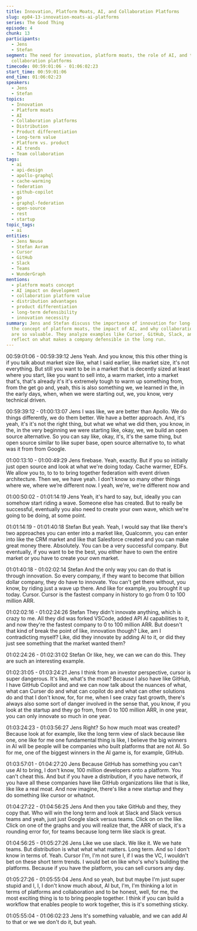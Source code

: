 ```yaml
---
title: Innovation, Platform Moats, AI, and Collaboration Platforms
slug: ep04-13-innovation-moats-ai-platforms
series: The Good Thing
episode: 4
chunk: 13
participants:
  - Jens
  - Stefan
segment: The need for innovation, platform moats, the role of AI, and the value of
  collaboration platforms
timecode: 00:59:01:06 - 01:06:02:23
start_time: 00:59:01:06
end_time: 01:06:02:23
speakers:
  - Jens
  - Stefan
topics:
  - Innovation
  - Platform moats
  - AI
  - Collaboration platforms
  - Distribution
  - Product differentiation
  - Long-term value
  - Platform vs. product
  - AI trends
  - Team collaboration
tags:
  - ai
  - api-design
  - apollo-graphql
  - cache-warming
  - federation
  - github-copilot
  - go
  - graphql-federation
  - open-source
  - rest
  - startup
topic_tags:
  - ai
entities:
  - Jens Neuse
  - Stefan Avram
  - Cursor
  - GitHub
  - Slack
  - Teams
  - WunderGraph
mentions:
  - platform moats concept
  - AI impact on development
  - collaboration platform value
  - distribution advantages
  - product differentiation
  - long-term defensibility
  - innovation necessity
summary: Jens and Stefan discuss the importance of innovation for long-term success,
  the concept of platform moats, the impact of AI, and why collaboration platforms
  are so valuable. They analyze examples like Cursor, GitHub, Slack, and Teams, and
  reflect on what makes a company defensible in the long run.
---
```


00:59:01:06 - 00:59:39:12
Jens
Yeah. And you know, this this other thing is if you talk about market size like, what I said earlier,
like market size, it's not everything. But still you want to be in a market that is decently sized at
least where you start, like you want to sell into, a warm market, into a market that's, that's
already it's it's extremely tough to warm up something from, from the get go and, yeah, this is
also something we, we learned in the, in the early days, when, when we were starting out, we,
you know, very technical driven.

00:59:39:12 - 01:00:13:07
Jens
I was like, we are better than Apollo. We do things differently, we do them better. We have a
better approach. And, it's yeah, it's it's not the right thing, but what we what we did then, you
know, in the, in the very beginning we were starting like, okay, we, we build an open source
alternative. So you can say like, okay, it's, it's the same thing, but open source similar to like
super base, open source alternative to, to what was it from from Google.

01:00:13:10 - 01:00:49:29
Jens
firebase. Yeah, exactly. But if you so initially just open source and look at what we're doing
today. Cache warmer, EDFs. We allow you to, to to to bring together federation with event
driven architecture. Then we, we have yeah. I don't know so many other things where we,
where we’re different now. I yeah, we're, we're different now and

01:00:50:02 - 01:01:14:19
Jens
Yeah, it's hard to say, but, ideally you can somehow start riding a wave. Someone else has
created. But to really be successful, eventually you also need to create your own wave, which
we're going to be doing, at some point.

01:01:14:19 - 01:01:40:18
Stefan
But yeah. Yeah, I would say that like there's two approaches you can enter into a market like,
Qualcomm, you can enter into like the CRM market and like that Salesforce created and you
can make great money there. Absolutely. You can be a very successful company. But eventually,
if you want to be the best, you either have to own the entire market or you have to create your
own market.

01:01:40:18 - 01:02:02:14
Stefan
And the only way you can do that is through innovation. So every company, if they want to
become that billion dollar company, they do have to innovate. You can't get there without, you
know, by riding just a wave up there. And like for example, you brought it up today. Cursor.
Cursor is the fastest company in history to go from 0 to 100 million ARR.

01:02:02:16 - 01:02:24:26
Stefan
They didn't innovate anything, which is crazy to me. All they did was forked VSCode, added API
AI capabilities to it, and now they're the fastest company to 0 to 100 million ARR. But doesn't
that kind of break the point of like, innovation though? Like, am I contradicting myself? Like, did
they innovate by adding AI to it, or did they just see something that the market wanted them?

01:02:24:26 - 01:02:31:02
Stefan
Or like, hey, we can we can do this. They are such an interesting example.

01:02:31:05 - 01:03:24:21
Jens
I think from an investor perspective, cursor is super dangerous. It's like, what's the moat?
Because I also have like GitHub, I have GitHub Copilot and and we can now talk about the
nuances of what, what can Curser do and what can copilot do and what can other solutions do
and that I don't know, for, for me, when I see crazy fast growth, there's always also some sort of
danger involved in the sense that, you know, if you look at the startup and they go from, from 0
to 100 million ARR, in one year, you can only innovate so much in one year.

01:03:24:23 - 01:03:56:27
Jens
Right? So how much moat was created? Because look at for example, like the long term view of
slack because like one, one like for me one fundamental thing is like, I believe the big winners in
AI will be people will be companies who built platforms that are not AI. So for me, one of the
biggest winners in the AI game is, for example, GitHub.

01:03:57:01 - 01:04:27:20
Jens
Because GitHub has something you can't use AI to bring, I don't know, 100 million developers
onto a platform. You can't cheat this. And but if you have a distribution, if you have network, if
you have all these companies have like GitHub organizations like that is like, like like a real
moat. And now imagine, there's like a new startup and they do something like cursor or whatnot.

01:04:27:22 - 01:04:56:25
Jens
And then you take GitHub and they, they copy that. Who will win the long term and look at Slack
and Slack versus teams and yeah, just just Google slack versus teams. Click on on the like.
Click on one of the graphs and you will realize that, the ARR of slack, it's a rounding error for, for
teams because long term like slack is great.

01:04:56:25 - 01:05:27:26
Jens
Like we use slack. We like it. We we hate teams. But distribution is what what what matters.
Long term. And so I don't know in terms of. Yeah. Cursor I'm, I'm not sure I, if I was the VC, I
wouldn't bet on these short term trends. I would bet on like who's who's building the platforms.
Because if you have the platform, you can sell cursors any day.

01:05:27:26 - 01:05:55:04
Jens
And so yeah, but but maybe I'm just super stupid and I, I, I don't know much about, AI but, I'm,
I'm thinking a lot in terms of platforms and collaboration and to be honest, well, for me, the most
exciting thing is to to bring people together. I think if you can build a workflow that enables
people to work together, this is it's something sticky.

01:05:55:04 - 01:06:02:23
Jens
It's something valuable, and we can add AI to that or we we don't do it, but yeah.